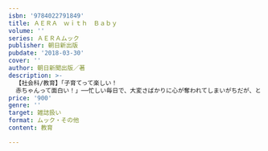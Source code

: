 ```yaml
---
isbn: '9784022791849'
title: ＡＥＲＡ　ｗｉｔｈ　Ｂａｂｙ
volume: ''
series: ＡＥＲＡムック
publisher: 朝日新出版
pubdate: '2018-03-30'
cover: ''
author: 朝日新聞出版／著
description: >-
  【社会科/教育】「子育てって楽しい！
  赤ちゃんって面白い！」──忙しい毎日で、大変さばかりに心が奪われてしまいがちだが、ときには立ち止まって考えたい赤ちゃんがいる生活の幸せ。今号は「おとうさんも子育ての天才！」をテーマに、フシギで愉快な「赤ちゃん」との付き合い方を考える。
price: '900'
genre: ''
target: 雑誌扱い
format: ムック・その他
content: 教育

---
```


